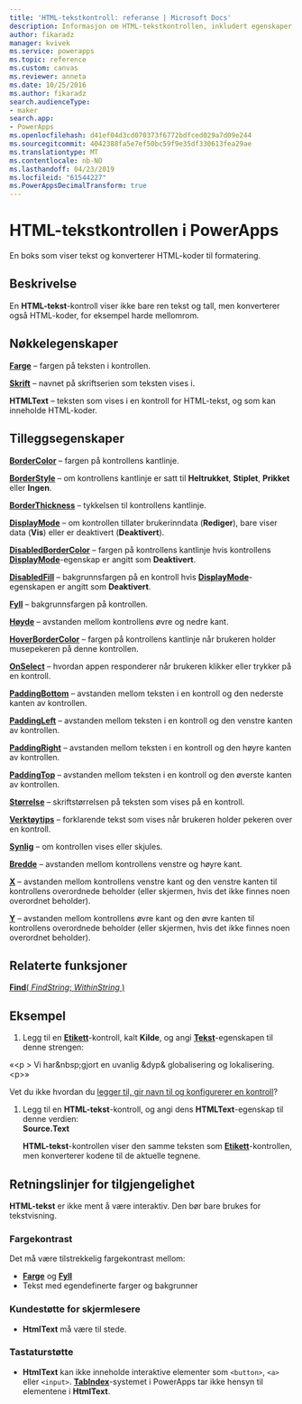 ```yaml
---
title: 'HTML-tekstkontroll: referanse | Microsoft Docs'
description: Informasjon om HTML-tekstkontrollen, inkludert egenskaper og eksempler
author: fikaradz
manager: kvivek
ms.service: powerapps
ms.topic: reference
ms.custom: canvas
ms.reviewer: anneta
ms.date: 10/25/2016
ms.author: fikaradz
search.audienceType:
- maker
search.app:
- PowerApps
ms.openlocfilehash: d41ef04d3cd070373f6772bdfced029a7d09e244
ms.sourcegitcommit: 4042388fa5e7ef50bc59f9e35df330613fea29ae
ms.translationtype: MT
ms.contentlocale: nb-NO
ms.lasthandoff: 04/23/2019
ms.locfileid: "61544227"
ms.PowerAppsDecimalTransform: true
---
```

# <a name="html-text-control-in-powerapps"></a>HTML-tekstkontrollen i PowerApps
En boks som viser tekst og konverterer HTML-koder til formatering.

## <a name="description"></a>Beskrivelse
En **HTML-tekst**-kontroll viser ikke bare ren tekst og tall, men konverterer også HTML-koder, for eksempel harde mellomrom.

## <a name="key-properties"></a>Nøkkelegenskaper
**[Farge](properties-color-border.md)** – fargen på teksten i kontrollen.

**[Skrift](properties-text.md)** – navnet på skriftserien som teksten vises i.

**HTMLText** – teksten som vises i en kontroll for HTML-tekst, og som kan inneholde HTML-koder.

## <a name="additional-properties"></a>Tilleggsegenskaper
**[BorderColor](properties-color-border.md)** – fargen på kontrollens kantlinje.

**[BorderStyle](properties-color-border.md)** – om kontrollens kantlinje er satt til **Heltrukket**, **Stiplet**, **Prikket** eller **Ingen**.

**[BorderThickness](properties-color-border.md)** – tykkelsen til kontrollens kantlinje.

**[DisplayMode](properties-core.md)** – om kontrollen tillater brukerinndata (**Rediger**), bare viser data (**Vis**) eller er deaktivert (**Deaktivert**).

**[DisabledBorderColor](properties-color-border.md)** – fargen på kontrollens kantlinje hvis kontrollens **[DisplayMode](properties-core.md)**-egenskap er angitt som **Deaktivert**.

**[DisabledFill](properties-color-border.md)** – bakgrunnsfargen på en kontroll hvis **[DisplayMode](properties-core.md)**-egenskapen er angitt som **Deaktivert**.

**[Fyll](properties-color-border.md)** – bakgrunnsfargen på kontrollen.

**[Høyde](properties-size-location.md)** – avstanden mellom kontrollens øvre og nedre kant.

**[HoverBorderColor](properties-color-border.md)** – fargen på kontrollens kantlinje når brukeren holder musepekeren på denne kontrollen.

**[OnSelect](properties-core.md)** – hvordan appen responderer når brukeren klikker eller trykker på en kontroll.

**[PaddingBottom](properties-size-location.md)** – avstanden mellom teksten i en kontroll og den nederste kanten av kontrollen.

**[PaddingLeft](properties-size-location.md)** – avstanden mellom teksten i en kontroll og den venstre kanten av kontrollen.

**[PaddingRight](properties-size-location.md)** – avstanden mellom teksten i en kontroll og den høyre kanten av kontrollen.

**[PaddingTop](properties-size-location.md)** – avstanden mellom teksten i en kontroll og den øverste kanten av kontrollen.

**[Størrelse](properties-text.md)** – skriftstørrelsen på teksten som vises på en kontroll.

**[Verktøytips](properties-core.md)** – forklarende tekst som vises når brukeren holder pekeren over en kontroll.

**[Synlig](properties-core.md)** – om kontrollen vises eller skjules.

**[Bredde](properties-size-location.md)** – avstanden mellom kontrollens venstre og høyre kant.

**[X](properties-size-location.md)** – avstanden mellom kontrollens venstre kant og den venstre kanten til kontrollens overordnede beholder (eller skjermen, hvis det ikke finnes noen overordnet beholder).

**[Y](properties-size-location.md)** – avstanden mellom kontrollens øvre kant og den øvre kanten til kontrollens overordnede beholder (eller skjermen, hvis det ikke finnes noen overordnet beholder).

## <a name="related-functions"></a>Relaterte funksjoner
[**Find**( *FindString*; *WithinString* )](../functions/function-find.md)

## <a name="example"></a>Eksempel
1. Legg til en **[Etikett](control-text-box.md)**-kontroll, kalt **Kilde**, og angi **[Tekst](properties-core.md)**-egenskapen til denne strengen:

«\<p > Vi har\&nbsp;gjort en uvanlig \&dyp\& globalisering og lokalisering.\<p>»

Vet du ikke hvordan du [legger til, gir navn til og konfigurerer en kontroll](../add-configure-controls.md)?

1. Legg til en **HTML-tekst**-kontroll, og angi dens **HTMLText**-egenskap til denne verdien:<br>
   **Source.Text**
   
     **HTML-tekst**-kontrollen viser den samme teksten som **[Etikett](control-text-box.md)**-kontrollen, men konverterer kodene til de aktuelle tegnene.


## <a name="accessibility-guidelines"></a>Retningslinjer for tilgjengelighet
**HTML-tekst** er ikke ment å være interaktiv. Den bør bare brukes for tekstvisning.

### <a name="color-contrast"></a>Fargekontrast
Det må være tilstrekkelig fargekontrast mellom:
* **[Farge](properties-color-border.md)** og **[Fyll](properties-color-border.md)**
* Tekst med egendefinerte farger og bakgrunner

### <a name="screen-reader-support"></a>Kundestøtte for skjermlesere
* **HtmlText** må være til stede.

### <a name="keyboard-support"></a>Tastaturstøtte
* **HtmlText** kan ikke inneholde interaktive elementer som `<button>`, `<a>` eller `<input>`. **[TabIndex](properties-accessibility.md)**-systemet i PowerApps tar ikke hensyn til elementene i **HtmlText**.
